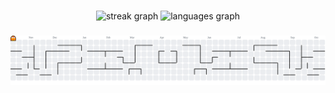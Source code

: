 
###

<div align="center">
  <img src="https://streak-stats.demolab.com?user=adop1d&locale=en&mode=daily&theme=dracula&hide_border=false&border_radius=5" height="150" alt="streak graph"  />
  <img src="https://github-readme-stats.vercel.app/api/top-langs?username=adop1d&locale=en&hide_title=false&layout=compact&card_width=320&langs_count=5&theme=bear&hide_border=false&custom_title=Lenguajes%20mas%20usados:" height="150" alt="languages graph"  />
</div>

###


###

<picture>
  <source media="(prefers-color-scheme: dark)" srcset="https://raw.githubusercontent.com/adop1d/adop1d/output/pacman-contribution-graph-dark.svg">
  <source media="(prefers-color-scheme: light)" srcset="https://raw.githubusercontent.com/adop1d/adop1d/output/pacman-contribution-graph.svg">
  <img alt="pacman contribution graph" src="https://raw.githubusercontent.com/adop1d/adop1d/output/pacman-contribution-graph.svg">
</picture>

